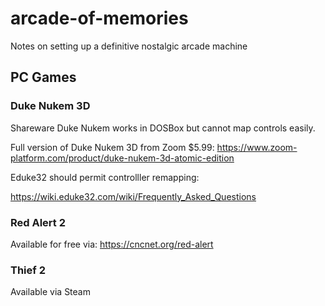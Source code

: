 # arcade-of-memories
Notes on setting up a definitive nostalgic arcade machine


## PC Games

### Duke Nukem 3D

Shareware Duke Nukem works in DOSBox but cannot map controls easily. 

Full version of Duke Nukem 3D from Zoom $5.99: https://www.zoom-platform.com/product/duke-nukem-3d-atomic-edition

Eduke32 should permit controlller remapping:

https://wiki.eduke32.com/wiki/Frequently_Asked_Questions


### Red Alert 2

Available for free via: 
https://cncnet.org/red-alert


### Thief 2

Available via Steam



